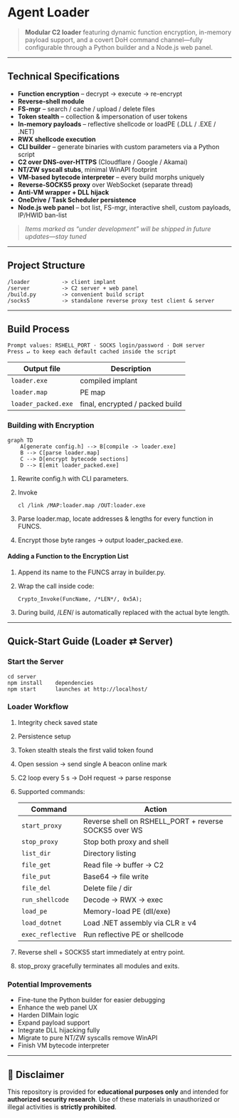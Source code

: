 # Agent Loader

> **Modular C2 loader** featuring dynamic function encryption, in-memory payload support, and a covert DoH command channel—fully configurable through a Python builder and a Node.js web panel.

---

## Technical Specifications

- **Function encryption** – decrypt → execute → re-encrypt  
- **Reverse-shell module**  
- **FS-mgr** – search / cache / upload / delete files  
- **Token stealth** – collection & impersonation of user tokens  
- **In-memory payloads** – reflective shellcode or loadPE (.DLL / .EXE / .NET)  
- **RWX shellcode execution**  
- **CLI builder** – generate binaries with custom parameters via a Python script  
- **C2 over DNS-over-HTTPS** (Cloudflare / Google / Akamai)  
- **NT/ZW syscall stubs**, minimal WinAPI footprint  
- **VM-based bytecode interpreter** – every build morphs uniquely  
- **Reverse-SOCKS5 proxy** over WebSocket (separate thread)  
- **Anti-VM wrapper + DLL hijack**  
- **OneDrive / Task Scheduler persistence**  
- **Node.js web panel** – bot list, FS-mgr, interactive shell, custom payloads, IP/HWID ban-list  

> *Items marked as “under development” will be shipped in future updates—stay tuned*

---

## Project Structure

```
/loader          -> client implant
/server          -> C2 server + web panel
/build.py        -> convenient build script
/socks5          -> standalone reverse proxy test client & server
````

---

## Build Process

```
Prompt values: RSHELL_PORT · SOCKS login/password · DoH server
Press ↵ to keep each default cached inside the script
```

| Output file         | Description                     |
| ------------------- | ------------------------------- |
| `loader.exe`        | compiled implant                |
| `loader.map`        | PE map                          |
| `loader_packed.exe` | final, encrypted / packed build |

### Building with Encryption

```mermaid
graph TD
    A[generate config.h] --> B[compile -> loader.exe]
    B --> C[parse loader.map]
    C --> D[encrypt bytecode sections]
    D --> E[emit loader_packed.exe]
```

1. Rewrite config.h with CLI parameters.
2. Invoke

   ```
   cl /link /MAP:loader.map /OUT:loader.exe
   ```
3. Parse loader.map, locate addresses & lengths for every function in FUNCS.
4. Encrypt those byte ranges → output loader_packed.exe.

#### Adding a Function to the Encryption List

1. Append its name to the FUNCS array in builder.py.

2. Wrap the call inside code:

   ```
   Crypto_Invoke(FuncName, /*LEN*/, 0x5A);
   ```

3. During build, /*LEN*/ is automatically replaced with the actual byte length.

---

##  Quick-Start Guide (Loader ⇄ Server)

###  Start the Server

```
cd server
npm install    dependencies
npm start      launches at http://localhost/
```

###  Loader Workflow

1. Integrity check saved state

2. Persistence setup

3. Token stealth steals the first valid token found

4. Open session → send single A beacon online mark

5. C2 loop every 5 s → DoH request → parse response

6. Supported commands:

   | Command           | Action                                                     |
   | ----------------- | ---------------------------------------------------------- |
   | `start_proxy`     | Reverse shell on RSHELL\_PORT + reverse SOCKS5 over WS |
   | `stop_proxy`      | Stop both proxy and shell                                  |
   | `list_dir`        | Directory listing                                          |
   | `file_get`        | Read file → buffer → C2                                    |
   | `file_put`        | Base64 → file write                                        |
   | `file_del`        | Delete file / dir                                          |
   | `run_shellcode`   | Decode → RWX → exec                                        |
   | `load_pe`         | Memory-load PE (dll/exe)                                   |
   | `load_dotnet`     | Load .NET assembly via CLR ≥ v4                            |
   | `exec_reflective` | Run reflective PE or shellcode                             |

7. Reverse shell + SOCKS5 start immediately at entry point.

8. stop_proxy gracefully terminates all modules and exits.

###  Potential Improvements

* Fine-tune the Python builder for easier debugging
* Enhance the web panel UX
* Harden DllMain logic
* Expand payload support
* Integrate DLL hijacking fully
* Migrate to pure NT/ZW syscalls remove WinAPI
* Finish VM bytecode interpreter

---

## 🚫 Disclaimer

This repository is provided for **educational purposes only** and intended for **authorized security research**.
Use of these materials in unauthorized or illegal activities is **strictly prohibited**.

